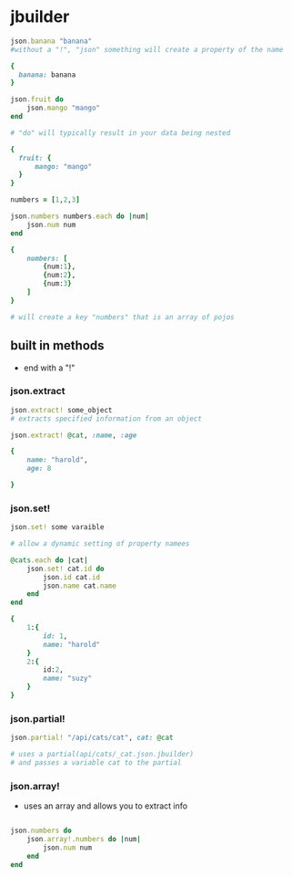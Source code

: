 # jbuilder 

```ruby 
json.banana "banana" 
#without a "!", "json" something will create a property of the name

{
  banana: banana
}
```

```ruby
json.fruit do 
    json.mango "mango"
end

# "do" will typically result in your data being nested

{
  fruit: {
      mango: "mango"
  }    
}

```


```ruby
numbers = [1,2,3]

json.numbers numbers.each do |num|
    json.num num
end

{
    numbers: [
        {num:1},
        {num:2},
        {num:3}
    ]
}

# will create a key "numbers" that is an array of pojos
```

## built in methods
* end with a "!"

### json.extract
```ruby
json.extract! some_object
# extracts specified information from an object 

json.extract! @cat, :name, :age

{
    name: "harold",
    age: 8

}
```

### json.set!

```ruby
json.set! some varaible

# allow a dynamic setting of property namees

@cats.each do |cat|
    json.set! cat.id do 
        json.id cat.id
        json.name cat.name
    end
end

{
    1:{
        id: 1,
        name: "harold"
    }
    2:{
        id:2,
        name: "suzy"
    }
}
```

### json.partial!
```ruby
json.partial! "/api/cats/cat", cat: @cat

# uses a partial(api/cats/_cat.json.jbuilder)
# and passes a variable cat to the partial
```

### json.array!
* uses an array and allows you to extract info 

```ruby

json.numbers do 
    json.array!.numbers do |num|
        json.num num
    end
end

```